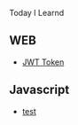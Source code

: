 Today I Learnd

## WEB

-   [JWT Token](./Web/JWT_Token.md)

## Javascript

-   [test](./javascript/test.md)
